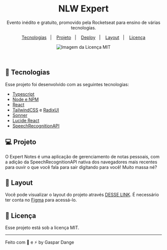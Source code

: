 <h1 align="center"> NLW Expert </h1>

<p align="center">
  Evento inédito e gratuito, promovido pela Rocketseat para ensino de várias tecnologias.
</p>

<p align="center">
  <a href="#-tecnologias">Tecnologias</a>&nbsp;&nbsp;&nbsp;|&nbsp;&nbsp;&nbsp;
  <a href="#-projeto">Projeto</a>&nbsp;&nbsp;&nbsp;|&nbsp;&nbsp;&nbsp;
  <a href="#-deploy">Deploy</a>&nbsp;&nbsp;&nbsp;|&nbsp;&nbsp;&nbsp;
  <a href="#-layout">Layout</a>&nbsp;&nbsp;&nbsp;|&nbsp;&nbsp;&nbsp;
  <a href="#memo-licença">Licença</a>
</p>

<p align="center">
  <img alt="Imagem da Licença MIT" src="https://img.shields.io/static/v1?label=license&message=MIT&color=49AA26&labelColor=000000" />
</p>

<br>

<!--<p align="center">
  <img alt="" src=".github/presentation.jpg" width="100%" />
</p>-->

## 🚀 Tecnologias

Esse projeto foi desenvolvido com as seguintes tecnologias:

- [Typescript](https://www.typescriptlang.org/)
- [Node e NPM](https://nodejs.org/)
- [React](https://reactjs.org/)
- [TailwindCSS](https://tailwindcss.com/) e [RadixUI](https://www.radix-ui.com/primitives)
- [Sonner](https://sonner.emilkowal.ski/)
- [Lucide React](https://lucide.dev/)
- [SpeechRecognitionAPI](https://developer.mozilla.org/en-US/docs/Web/API/SpeechRecognition)

## 💻 Projeto

O Expert Notes é uma aplicação de gerenciamento de notas pessoais, com a adição da SpeechRecognitionAPI nativa dos navegadores mais recentes para ouvir o que você fala para sair digitando para você! Muito massa né?
<!--
## ✈️ Deploy

Hospedado na Vercel
-->
## 🔖 Layout

Você pode visualizar o layout do projeto através [DESSE LINK](https://www.figma.com/community/file/1336456128647909148/nlw-expert-notes). É necessário ter conta no [Figma](https://figma.com) para acessá-lo.

## :memo: Licença

Esse projeto está sob a licença MIT.

---

Feito com 💜 e ⚡ by Gaspar Dange
